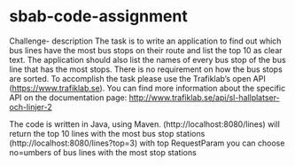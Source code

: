 # sbab-code-assignment
Challenge- description
The task is to write an application to find out which bus lines have the most bus stops on
their route and list the top 10 as clear text. The application should also list the names of every
bus stop of the bus line that has the most stops. There is no requirement on how the bus
stops are sorted.
To accomplish the task please use the Trafiklab’s open API (https://www.trafiklab.se). You
can find more information about the specific API on the documentation page:
http://www.trafiklab.se/api/sl-hallplatser-och-linjer-2

The code is written in Java, using Maven.
(http://localhost:8080/lines) will return the top 10 lines with the most bus stop stations
(http://localhost:8080/lines?top=3) with top RequestParam you can choose no=umbers of bus lines with the most stop stations
